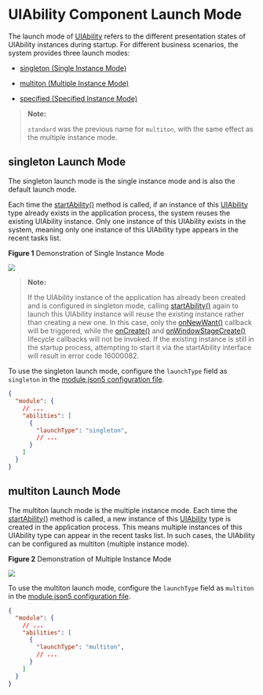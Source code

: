 # UIAbility Component Launch Mode

The launch mode of [UIAbility](../../../API_Reference/source_en/apis/AbilityKit/cj-apis-ability.md#class-uiability) refers to the different presentation states of UIAbility instances during startup. For different business scenarios, the system provides three launch modes:

- [singleton (Single Instance Mode)](#singleton-launch-mode)

- [multiton (Multiple Instance Mode)](#multiton-launch-mode)

- [specified (Specified Instance Mode)](#specified-launch-mode)

> **Note:**
>
> `standard` was the previous name for `multiton`, with the same effect as the multiple instance mode.

## singleton Launch Mode

The singleton launch mode is the single instance mode and is also the default launch mode.

Each time the [startAbility()](../../../API_Reference/source_en/apis/AbilityKit/cj-apis-ability.md#func-startabilitywant) method is called, if an instance of this [UIAbility](../../../API_Reference/source_en/apis/AbilityKit/cj-apis-ability.md#class-uiability) type already exists in the application process, the system reuses the existing UIAbility instance. Only one instance of this UIAbility exists in the system, meaning only one instance of this UIAbility type appears in the recent tasks list.

**Figure 1** Demonstration of Single Instance Mode

<img src="./figures/uiability-launch-type1.gif" style="zoom:90%">

> **Note:**
>
> If the UIAbility instance of the application has already been created and is configured in singleton mode, calling [startAbility()](../../../API_Reference/source_en/apis/AbilityKit/cj-apis-ability.md#func-startabilitywant) again to launch this UIAbility instance will reuse the existing instance rather than creating a new one. In this case, only the [onNewWant()](../../../API_Reference/source_en/apis/AbilityKit/cj-apis-ability.md#func-onnewwantwant-launchparam) callback will be triggered, while the [onCreate()](../../../API_Reference/source_en/apis/AbilityKit/cj-apis-ability.md#func-oncreatewant-launchparam) and [onWindowStageCreate()](../../../API_Reference/source_en/apis/AbilityKit/cj-apis-ability.md#func-onwindowstagecreatewindowstage) lifecycle callbacks will not be invoked. If the existing instance is still in the startup process, attempting to start it via the startAbility interface will result in error code 16000082.

To use the singleton launch mode, configure the `launchType` field as `singleton` in the [module.json5 configuration file](../cj-start/basic-knowledge/module-configuration-file.md).

```json
{
  "module": {
    // ...
    "abilities": [
      {
        "launchType": "singleton",
        // ...
      }
    ]
  }
}
```

## multiton Launch Mode

The multiton launch mode is the multiple instance mode. Each time the [startAbility()](../../../API_Reference/source_en/apis/AbilityKit/cj-apis-ability.md#func-startabilitywant) method is called, a new instance of this [UIAbility](../../../API_Reference/source_en/apis/AbilityKit/cj-apis-ability.md#class-uiability) type is created in the application process. This means multiple instances of this UIAbility type can appear in the recent tasks list. In such cases, the UIAbility can be configured as multiton (multiple instance mode).

**Figure 2** Demonstration of Multiple Instance Mode

<img src="./figures/uiability-launch-type2.gif" style="zoom:90%">

To use the multiton launch mode, configure the `launchType` field as `multiton` in the [module.json5 configuration file](../cj-start/basic-knowledge/module-configuration-file.md).

```json
{
  "module": {
    // ...
    "abilities": [
      {
        "launchType": "multiton",
        // ...
      }
    ]
  }
}
```